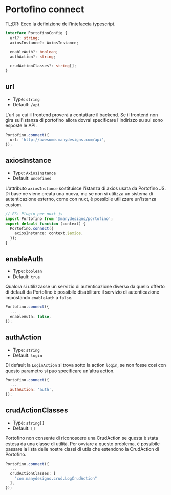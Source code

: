 # Portofino connect

TL;DR: Ecco la definizione dell'intefaccia typescript.

```ts
interface PortofinoConfig {
  url?: string;
  axiosInstance?: AxiosInstance;

  enableAuth?: boolean;
  authAction?: string;

  crudActionClasses?: string[];
}
```

## url

- Type: `string`
- Default: `/api`

L'url su cui il frontend proverà a contattare il backend. Se il frontend non gira sull'istanza di portofino allora dovrai specificare l'indirizzo su sui sono esposte le API.

```ts
Portofino.connect({
  url: 'http://awesome.manydesigns.com/api',
});
```

## axiosInstance

- Type: `AxiosInstance`
- Default: `undefined`

L'attributo `axiosInstance` sostituisce l'istanza di axios usata da Portofino JS.
Di base ne viene creata una nuova, ma se non si utilizza un sistema di autenticazione esterno, come con nuxt, è possibile utilizzare un'istanza custom.

```ts
// ES: Plugin per nuxt js
import Portofino from '@manydesigns/portofino';
export default function (context) {
  Portofino.connect({
    axiosInstance: context.$axios,
  });
}
```

## enableAuth

- Type: `boolean`
- Default: `true`

Qualora si utilizzasse un servizio di autenticazione diverso da quello offerto di default da Portofino è possibile disabilitare il servizio di autenticazione impostando `enableAuth` a `false`.

```ts
Portofino.connect({
  ...
  enableAuth: false,
});
```

## authAction

- Type: `string`
- Default: `login`

Di default la `LoginAction` si trova sotto la action `login`, se non fosse così con questo parametro si puo specificare un'altra action.

```js
Portofino.connect({
  ...
  authAction: 'auth',
});
```

## crudActionClasses

- Type: `string[]`
- Default: `[]`

Portofino non consente di riconoscere una CrudAction se questa è stata estesa da una classe di utilità.
Per ovviare a questo problema, è possibile passare la lista delle nostre classi di utils che estendono la CrudAction di Portofino.

```ts
Portofino.connect({
  ...
  crudActionClasses: [
    "com.manydesigns.crud.LogCrudAction"
  ],
});
```
